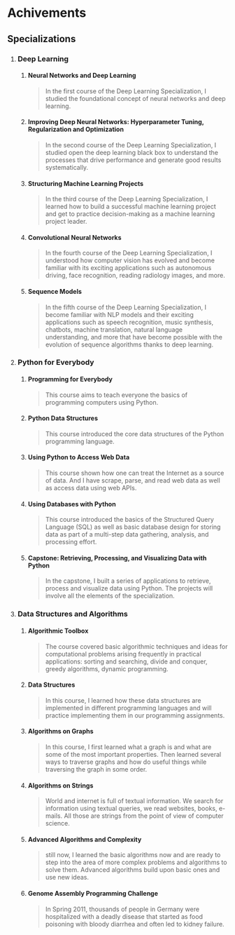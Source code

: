 # Achivements

## Specializations
1. ### Deep Learning
   1. #### Neural Networks and Deep Learning
       > In the first course of the Deep Learning Specialization, I studied the foundational concept of neural networks and deep learning. 
   1. #### Improving Deep Neural Networks: Hyperparameter     Tuning, Regularization and Optimization
       > In the second course of the Deep Learning Specialization, I studied open the deep learning black box to understand the processes that drive performance and generate good results systematically. 
   1. #### Structuring Machine Learning Projects
       > In the third course of the Deep Learning Specialization, I learned how to build a successful machine learning project and get to practice decision-making as a machine learning project leader. 
   1. #### Convolutional Neural Networks
       > In the fourth course of the Deep Learning Specialization, I understood how computer vision has evolved and become familiar with its exciting applications such as autonomous driving, face recognition, reading radiology images, and more.
   1. #### Sequence Models
       > In the fifth course of the Deep Learning Specialization, I become familiar with NLP models and their exciting applications such as speech recognition, music synthesis, chatbots, machine translation, natural language understanding, and more that have become possible with the evolution of sequence algorithms thanks to deep learning. 
2. ### Python for Everybody
    1. #### Programming for Everybody
       > This course aims to teach everyone the basics of programming computers using Python.
    2. #### Python Data Structures
       > This course introduced the core data structures of the Python programming language.
    3. #### Using Python to Access Web Data
       > This course shown how one can treat the Internet as a source of data. And I have scrape, parse, and read web data as well as access data using web APIs.
    4. #### Using Databases with Python
       > This course introduced the basics of the Structured Query Language (SQL) as well as basic database design for storing data as part of a multi-step data gathering, analysis, and processing effort.
    5. #### Capstone: Retrieving, Processing, and Visualizing Data with Python
       > In the capstone, I built a series of applications to retrieve, process and visualize data using Python.   The projects will involve all the elements of the specialization.
3. ### Data Structures and Algorithms
    1. #### Algorithmic Toolbox
        > The course covered basic algorithmic techniques and ideas for computational problems arising frequently in practical applications: sorting and searching, divide and conquer, greedy algorithms, dynamic programming. 
    2. #### Data Structures
        > In this course, I learned how these data structures are implemented in different programming languages and will practice implementing them in our programming assignments.
    3. #### Algorithms on Graphs
        > In this course, I first learned what a graph is and what are some of the most important properties. Then  learned several ways to traverse graphs and how do useful things while traversing the graph in some order.
    4. #### Algorithms on Strings
        > World and internet is full of textual information. We search for information using textual queries, we read websites, books, e-mails. All those are strings from the point of view of computer science.
    5. #### Advanced Algorithms and Complexity
        > still now, I learned the basic algorithms now and are ready to step into the area of more complex problems and algorithms to solve them. Advanced algorithms build upon basic ones and use new ideas.
    6. #### Genome Assembly Programming Challenge
        > In Spring 2011, thousands of people in Germany were hospitalized with a deadly disease that started as food poisoning with bloody diarrhea and often led to kidney failure.